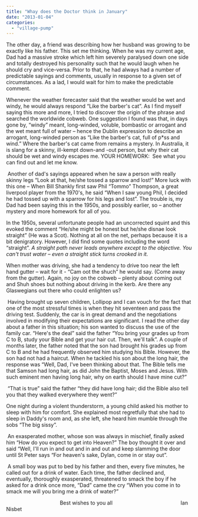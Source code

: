 ```yaml
---
title: "Whay does the Doctor think in January"
date: "2013-01-04"
categories: 
  - "village-pump"
---
```


The other day, a friend was describing how her husband was growing to be exactly like his father. This set me thinking. When he was my current age, Dad had a massive stroke which left him severely paralysed down one side and totally destroyed his personality such that he would laugh when he should cry and vice-versa. Prior to that, he had always had a number of predictable sayings and comments, usually in response to a given set of circumstances. As a lad, I would wait for him to make the predictable comment.

Whenever the weather forecaster said that the weather would be wet and windy, he would always respond “Like the barber's cat”. As I find myself saying this more and more, I tried to discover the origin of the phrase and searched the worldwide cobweb. One suggestion I found was that, in days gone by, “windy” meant, long-winded, voluble, bombastic or arrogant and the wet meant full of water – hence the Dublin expression to describe an arrogant, long-winded person as “Like the barber's cat, full of p\*ss and wind.” Where the barber's cat came from remains a mystery. In Australia, it is slang for a skinny, ill-kempt down-and -out person, but why their cat should be wet and windy escapes me. YOUR HOMEWORK:  See what you can find out and let me know.

 Another of dad's sayings appeared when he saw a person with really skinny legs “Look at that, he/she tossed a sparrow and lost!” More luck with this one – When Bill Shankly first saw Phil “Tommo” Thompson, a great liverpool player from the 1970's, he said “When I saw young Phil, I decided he had tossed up with a sparrow for his legs and lost”. The trouble is, my Dad had been saying this in the 1950s, and possibly earlier, so – another mystery and more homework for all of you.

In the 1950s, several unfortunate people had an uncorrected squint and this evoked the comment “He/she might be honest but he/she disnae look straight” (He was a Scot). Nothing at all on the net, perhaps because it is a bit denigratory. However, I did find some quotes including the word “straight”. _A straight path never leads anywhere except to the objective. You can't trust water – even a straight stick turns crooked in it._

When mother was driving, she had a tendency to drive too near the left hand gutter – wait for it - “Cam oot the shuch” he would say. (Come away from the gutter). Again, no joy on the cobweb – plenty about coming out and Shuh shoes but nothing about driving in the kerb. Are there any Glaswegians out there who could enlighten us?

 Having brought up seven children, Lollipop and I can vouch for the fact that one of the most stressful times is when they hit seventeen and pass the driving test. Suddenly, the car is in great demand and the negotiations involved in modifying their expectations are significant. I read the other day about a father in this situation; his son wanted to discuss the use of the family car. “Here's the deal” said the father “You bring your grades up from C to B, study your Bible and get your hair cut. Then, we'll talk”. A couple of months later, the father noted that the son had brought his grades up from C to B and he had frequently observed him studying his Bible. However, the son had not had a haircut. When he tackled his son about the long hair, the response was “Well, Dad, I've been thinking about that. The Bible tells me that Samson had long hair, as did John the Baptist, Moses and Jesus. With such eminent men having long hair, why on earth should I have mine cut?”

 “That is true” said the father “they did have long hair; did the Bible also tell you that they walked everywhere they went?”

One night during a violent thunderstorm, a young child asked his mother to sleep with him for comfort. She explained most regretfully that she had to sleep in Daddy's room and, as she left, she heard him mumble through the sobs “The big sissy”.

 An exasperated mother, whose son was always in mischief, finally asked him “How do you expect to get into Heaven?” The boy thought it over and said “Well, I'll run in and out and in and out and keep slamming the door until St Peter says “For heaven's sake, Dylan, come in or stay out”.

 A small boy was put to bed by his father and then, every five minutes, he called out for a drink of water. Each time, the father declined and, eventually, thoroughly exasperated, threatened to smack the boy if he asked for a drink once more, “Dad” came the cry “When you come in to smack me will you bring me a drink of water?”

                                     Best wishes to you all                                               Ian Nisbet
